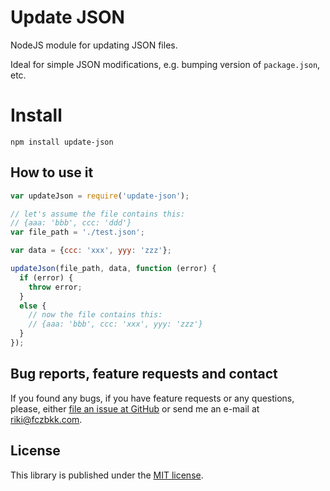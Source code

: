 # Update JSON

NodeJS module for updating JSON files.

Ideal for simple JSON modifications, e.g. bumping version of `package.json`, etc.

# Install

```shell
npm install update-json
```

## How to use it

```javascript
var updateJson = require('update-json');

// let's assume the file contains this:
// {aaa: 'bbb', ccc: 'ddd'}
var file_path = './test.json';

var data = {ccc: 'xxx', yyy: 'zzz'};

updateJson(file_path, data, function (error) {
  if (error) {
    throw error;
  }
  else {
    // now the file contains this:
    // {aaa: 'bbb', ccc: 'xxx', yyy: 'zzz'}
  }
});
```

## Bug reports, feature requests and contact

If you found any bugs, if you have feature requests or any questions, please, either [file an issue at GitHub](https://github.com/fczbkk/update-json/issues) or send me an e-mail at [riki@fczbkk.com](mailto:riki@fczbkk.com).

## License

This library is published under the [MIT license](https://github.com/fczbkk/update-json/blob/master/LICENSE).
